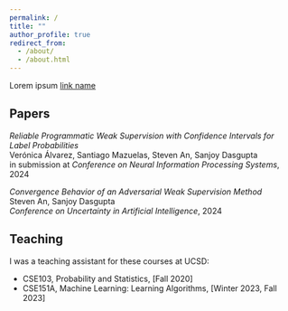 ```yaml
---
permalink: /
title: ""
author_profile: true
redirect_from: 
  - /about/
  - /about.html
---
```


Lorem ipsum [link name](https://www.github.com)

## Papers

*Reliable Programmatic Weak Supervision with Confidence Intervals for Label Probabilities* <br>
Ver&oacute;nica &Aacute;lvarez, Santiago Mazuelas, Steven An, Sanjoy Dasgupta <br>
in submission at *Conference on Neural Information Processing Systems*, 2024

*Convergence Behavior of an Adversarial Weak Supervision Method* <br>
Steven An, Sanjoy Dasgupta <br>
*Conference on Uncertainty in Artificial Intelligence*, 2024

## Teaching

I was a teaching assistant for these courses at UCSD:

- CSE103, Probability and Statistics, [Fall 2020]
- CSE151A, Machine Learning: Learning Algorithms, [Winter 2023, Fall 2023]
